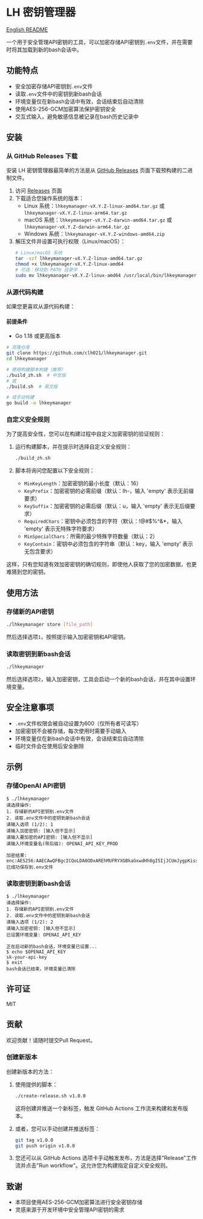 # LH 密钥管理器

[English README](README.md)

一个用于安全管理API密钥的工具，可以加密存储API密钥到`.env`文件，并在需要时将其加载到新的bash会话中。

## 功能特点

- 安全加密存储API密钥到`.env`文件
- 读取`.env`文件中的密钥到新bash会话
- 环境变量仅在新bash会话中有效，会话结束后自动清除
- 使用AES-256-GCM加密算法保护密钥安全
- 交互式输入，避免敏感信息被记录在bash历史记录中

## 安装

### 从 GitHub Releases 下载

安装 LH 密钥管理器最简单的方法是从 [GitHub Releases](https://github.com/clh021/lhkeymanager/releases) 页面下载预构建的二进制文件。

1. 访问 [Releases](https://github.com/clh021/lhkeymanager/releases) 页面
2. 下载适合您操作系统的版本：
   - Linux 系统：`lhkeymanager-vX.Y.Z-linux-amd64.tar.gz` 或 `lhkeymanager-vX.Y.Z-linux-arm64.tar.gz`
   - macOS 系统：`lhkeymanager-vX.Y.Z-darwin-amd64.tar.gz` 或 `lhkeymanager-vX.Y.Z-darwin-arm64.tar.gz`
   - Windows 系统：`lhkeymanager-vX.Y.Z-windows-amd64.zip`
3. 解压文件并设置可执行权限（Linux/macOS）：
   ```bash
   # Linux/macOS 系统
   tar -xzf lhkeymanager-vX.Y.Z-linux-amd64.tar.gz
   chmod +x lhkeymanager-vX.Y.Z-linux-amd64
   # 可选：移动到 PATH 目录中
   sudo mv lhkeymanager-vX.Y.Z-linux-amd64 /usr/local/bin/lhkeymanager
   ```

### 从源代码构建

如果您更喜欢从源代码构建：

#### 前提条件

- Go 1.18 或更高版本

```bash
# 克隆仓库
git clone https://github.com/clh021/lhkeymanager.git
cd lhkeymanager

# 使用构建脚本构建（推荐）
./build_zh.sh  # 中文版
# 或
./build.sh  # 英文版

# 或手动构建
go build -o lhkeymanager
```

### 自定义安全规则

为了提高安全性，您可以在构建过程中自定义加密密钥的验证规则：

1. 运行构建脚本，并在提示时选择自定义安全规则：

   ```bash
   ./build_zh.sh
   ```

2. 脚本将询问您配置以下安全规则：
   - `MinKeyLength`：加密密钥的最小长度（默认：16）
   - `KeyPrefix`：加密密钥的必需前缀（默认：lh-，输入 'empty' 表示无前缀要求）
   - `KeySuffix`：加密密钥的必需后缀（默认：u，输入 'empty' 表示无后缀要求）
   - `RequiredChars`：密钥中必须包含的字符（默认：!@#$%^&\*，输入 'empty' 表示无特殊字符要求）
   - `MinSpecialChars`：所需的最少特殊字符数量（默认：2）
   - `KeyContain`：密钥中必须包含的字符串（默认：key，输入 'empty' 表示无包含要求）

这样，只有您知道有效加密密钥的确切规则，即使他人获取了您的加密数据，也更难猜到您的密钥。

## 使用方法

### 存储新的API密钥

```bash
./lhkeymanager store [file_path]
```

然后选择选项`1`，按照提示输入加密密钥和API密钥。

### 读取密钥到新bash会话

```bash
./lhkeymanager
```

然后选择选项`2`，输入加密密钥，工具会启动一个新的bash会话，并在其中设置环境变量。

## 安全注意事项

- `.env`文件权限会被自动设置为600（仅所有者可读写）
- 加密密钥不会被存储，每次使用时需要手动输入
- 环境变量仅在新bash会话中有效，会话结束后自动清除
- 临时文件会在使用后安全删除

## 示例

### 存储OpenAI API密钥

```
$ ./lhkeymanager
请选择操作:
1. 存储新的API密钥到.env文件
2. 读取.env文件中的密钥到新bash会话
请输入选项 (1/2): 1
请输入加密密钥: [输入但不显示]
请输入要加密的API密钥: [输入但不显示]
请输入环境变量名(带后缀): OPENAI_API_KEY_PROD

加密结果: enc:AES256:AAECAwQFBgcICQoLDA0ODxAREhMUFRYXGBkaGxwdHh8gISIjJCUmJygpKissLS4vMDEyMzQ1Njc4OTo7PD0+P0BBQkNERUZHSElKS0xNTk9QUVJTVFVWV1hZWltcXV5fYGFiY2RlZmdo
已成功保存到.env文件
```

### 读取密钥到新bash会话

```
$ ./lhkeymanager
请选择操作:
1. 存储新的API密钥到.env文件
2. 读取.env文件中的密钥到新bash会话
请输入选项 (1/2): 2
请输入加密密钥: [输入但不显示]
已设置环境变量: OPENAI_API_KEY

正在启动新的bash会话，环境变量已设置...
$ echo $OPENAI_API_KEY
sk-your-api-key
$ exit
bash会话已结束，环境变量已清除
```

## 许可证

MIT

## 贡献

欢迎贡献！请随时提交Pull Request。

### 创建新版本

创建新版本的方法：

1. 使用提供的脚本：

   ```bash
   ./create-release.sh v1.0.0
   ```

   这将创建并推送一个新标签，触发 GitHub Actions 工作流来构建和发布版本。

2. 或者，您可以手动创建并推送标签：

   ```bash
   git tag v1.0.0
   git push origin v1.0.0
   ```

3. 您还可以从 GitHub Actions 选项卡手动触发发布，方法是选择"Release"工作流并点击"Run workflow"。这允许您为构建指定自定义安全规则。

## 致谢

- 本项目使用AES-256-GCM加密算法进行安全密钥存储
- 灵感来源于开发环境中安全管理API密钥的需求
